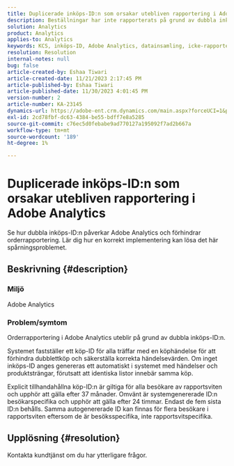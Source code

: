 ```yaml
---
title: Duplicerade inköps-ID:n som orsakar utebliven rapportering i Adobe Analytics
description: Beställningar har inte rapporterats på grund av dubbla inköps-ID. Detta problem inträffar eftersom dessa ID:n inte överförs i implementeringen.
solution: Analytics
product: Analytics
applies-to: Analytics
keywords: KCS, inköps-ID, Adobe Analytics, datainsamling, icke-rapportering, frågor och svar
resolution: Resolution
internal-notes: null
bug: false
article-created-by: Eshaa Tiwari
article-created-date: 11/21/2023 2:17:45 PM
article-published-by: Eshaa Tiwari
article-published-date: 11/30/2023 4:01:45 PM
version-number: 2
article-number: KA-23145
dynamics-url: https://adobe-ent.crm.dynamics.com/main.aspx?forceUCI=1&pagetype=entityrecord&etn=knowledgearticle&id=2863b9bc-7888-ee11-8179-6045bd006268
exl-id: 2cd78fbf-dc63-4384-be55-bdff7e8a5285
source-git-commit: c76ec5d0febabe9ad770127a195092f7ad2b667a
workflow-type: tm+mt
source-wordcount: '189'
ht-degree: 1%

---
```


# Duplicerade inköps-ID:n som orsakar utebliven rapportering i Adobe Analytics


Se hur dubbla inköps-ID:n påverkar Adobe Analytics och förhindrar orderrapportering. Lär dig hur en korrekt implementering kan lösa det här spårningsproblemet.

## Beskrivning {#description}


### Miljö

Adobe Analytics

### <b>Problem/symtom</b>

Orderrapportering i Adobe Analytics uteblir på grund av dubbla inköps-ID:n.

Systemet fastställer ett köp-ID för alla träffar med en köphändelse för att förhindra dubblettköp och säkerställa korrekta händelsevärden. Om inget inköps-ID anges genereras ett automatiskt i systemet med händelser och produktsträngar, förutsatt att identiska listor innebär samma köp.

Explicit tillhandahållna köp-ID:n är giltiga för alla besökare av rapportsviten och upphör att gälla efter 37 månader. Omvänt är systemgenererade ID:n besökarspecifika och upphör att gälla efter 24 timmar. Endast de fem sista ID:n behålls. Samma autogenererade ID kan finnas för flera besökare i rapportsviten eftersom de är besöksspecifika, inte rapportsvitspecifika.


## Upplösning {#resolution}


Kontakta kundtjänst om du har ytterligare frågor.
